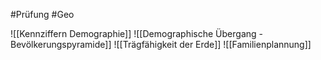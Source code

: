 #Prüfung #Geo 

![[Kennziffern Demographie]]
![[Demographische Übergang - Bevölkerungspyramide]]
![[Trägfähigkeit der Erde]]
![[Familienplannung]]